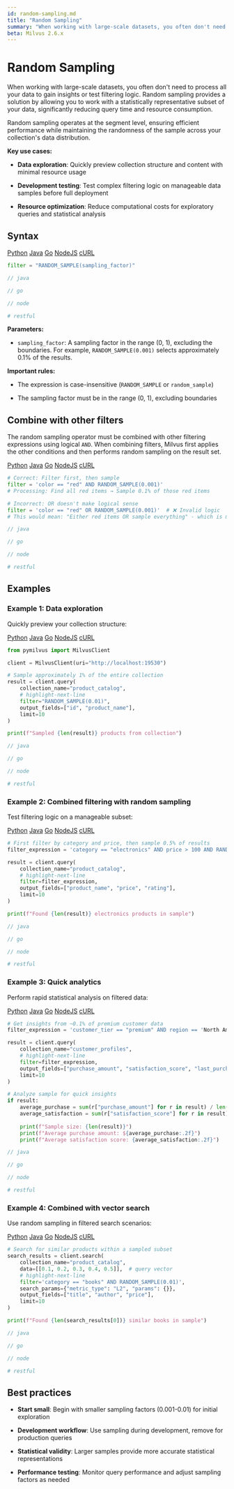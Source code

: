 ```yaml
---
id: random-sampling.md
title: "Random Sampling"
summary: "When working with large-scale datasets, you often don't need to process all your data to gain insights or test filtering logic. Random sampling provides a solution by allowing you to work with a statistically representative subset of your data, significantly reducing query time and resource consumption."
beta: Milvus 2.6.x
---
```


# Random Sampling

When working with large-scale datasets, you often don't need to process all your data to gain insights or test filtering logic. Random sampling provides a solution by allowing you to work with a statistically representative subset of your data, significantly reducing query time and resource consumption.

Random sampling operates at the segment level, ensuring efficient performance while maintaining the randomness of the sample across your collection's data distribution.

**Key use cases:**

- **Data exploration**: Quickly preview collection structure and content with minimal resource usage

- **Development testing**: Test complex filtering logic on manageable data samples before full deployment

- **Resource optimization**: Reduce computational costs for exploratory queries and statistical analysis

## Syntax

<div class="multipleCode">
    <a href="#python">Python</a>
    <a href="#java">Java</a>
    <a href="#go">Go</a>
    <a href="#javascript">NodeJS</a>
    <a href="#bash">cURL</a>
</div>

```python
filter = "RANDOM_SAMPLE(sampling_factor)"
```

```java
// java
```

```go
// go
```

```javascript
// node
```

```bash
# restful
```

**Parameters:**

- `sampling_factor`: A sampling factor in the range (0, 1), excluding the boundaries. For example, `RANDOM_SAMPLE(0.001)` selects approximately 0.1% of the results.

**Important rules:**

- The expression is case-insensitive (`RANDOM_SAMPLE` or `random_sample`)

- The sampling factor must be in the range (0, 1), excluding boundaries

## Combine with other filters

The random sampling operator must be combined with other filtering expressions using logical `AND`. When combining filters, Milvus first applies the other conditions and then performs random sampling on the result set.

<div class="multipleCode">
    <a href="#python">Python</a>
    <a href="#java">Java</a>
    <a href="#go">Go</a>
    <a href="#javascript">NodeJS</a>
    <a href="#bash">cURL</a>
</div>

```python
# Correct: Filter first, then sample
filter = 'color == "red" AND RANDOM_SAMPLE(0.001)'
# Processing: Find all red items → Sample 0.1% of those red items

# Incorrect: OR doesn't make logical sense
filter = 'color == "red" OR RANDOM_SAMPLE(0.001)'  # ❌ Invalid logic
# This would mean: "Either red items OR sample everything" - which is meaningless
```

```java
// java
```

```go
// go
```

```javascript
// node
```

```bash
# restful
```

## Examples

### Example 1: Data exploration

Quickly preview your collection structure:

<div class="multipleCode">
    <a href="#python">Python</a>
    <a href="#java">Java</a>
    <a href="#go">Go</a>
    <a href="#javascript">NodeJS</a>
    <a href="#bash">cURL</a>
</div>

```python
from pymilvus import MilvusClient

client = MilvusClient(uri="http://localhost:19530")

# Sample approximately 1% of the entire collection
result = client.query(
    collection_name="product_catalog",
    # highlight-next-line
    filter="RANDOM_SAMPLE(0.01)",
    output_fields=["id", "product_name"],
    limit=10
)

print(f"Sampled {len(result)} products from collection")
```

```java
// java
```

```go
// go
```

```javascript
// node
```

```bash
# restful
```

### Example 2: Combined filtering with random sampling

Test filtering logic on a manageable subset:

<div class="multipleCode">
    <a href="#python">Python</a>
    <a href="#java">Java</a>
    <a href="#go">Go</a>
    <a href="#javascript">NodeJS</a>
    <a href="#bash">cURL</a>
</div>

```python
# First filter by category and price, then sample 0.5% of results
filter_expression = 'category == "electronics" AND price > 100 AND RANDOM_SAMPLE(0.005)'

result = client.query(
    collection_name="product_catalog",
    # highlight-next-line
    filter=filter_expression,
    output_fields=["product_name", "price", "rating"],
    limit=10
)

print(f"Found {len(result)} electronics products in sample")
```

```java
// java
```

```go
// go
```

```javascript
// node
```

```bash
# restful
```

### Example 3: Quick analytics

Perform rapid statistical analysis on filtered data:

<div class="multipleCode">
    <a href="#python">Python</a>
    <a href="#java">Java</a>
    <a href="#go">Go</a>
    <a href="#javascript">NodeJS</a>
    <a href="#bash">cURL</a>
</div>

```python
# Get insights from ~0.1% of premium customer data
filter_expression = 'customer_tier == "premium" AND region == 'North America' AND RANDOM_SAMPLE(0.001)'

result = client.query(
    collection_name="customer_profiles",
    # highlight-next-line
    filter=filter_expression,
    output_fields=["purchase_amount", "satisfaction_score", "last_purchase_date"],
    limit=10
)

# Analyze sample for quick insights
if result:
    average_purchase = sum(r["purchase_amount"] for r in result) / len(result)
    average_satisfaction = sum(r["satisfaction_score"] for r in result) / len(result)
    
    print(f"Sample size: {len(result)}")
    print(f"Average purchase amount: ${average_purchase:.2f}")
    print(f"Average satisfaction score: {average_satisfaction:.2f}")
```

```java
// java
```

```go
// go
```

```javascript
// node
```

```bash
# restful
```

### Example 4: Combined with vector search

Use random sampling in filtered search scenarios:

<div class="multipleCode">
    <a href="#python">Python</a>
    <a href="#java">Java</a>
    <a href="#go">Go</a>
    <a href="#javascript">NodeJS</a>
    <a href="#bash">cURL</a>
</div>

```python
# Search for similar products within a sampled subset
search_results = client.search(
    collection_name="product_catalog",
    data=[[0.1, 0.2, 0.3, 0.4, 0.5]],  # query vector
    # highlight-next-line
    filter='category == "books" AND RANDOM_SAMPLE(0.01)',
    search_params={"metric_type": "L2", "params": {}},
    output_fields=["title", "author", "price"],
    limit=10
)

print(f"Found {len(search_results[0])} similar books in sample")
```

```java
// java
```

```go
// go
```

```javascript
// node
```

```bash
# restful
```

## Best practices

- **Start small**: Begin with smaller sampling factors (0.001-0.01) for initial exploration

- **Development workflow**: Use sampling during development, remove for production queries

- **Statistical validity**: Larger samples provide more accurate statistical representations

- **Performance testing**: Monitor query performance and adjust sampling factors as needed

